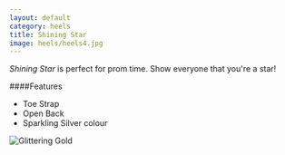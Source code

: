 ```yaml
---
layout: default
category: heels
title: Shining Star
image: heels/heels4.jpg
---
```


*Shining Star* is perfect for prom time. Show everyone that you're a star!
 

####Features

- Toe Strap
- Open Back
- Sparkling Silver colour

![Glittering Gold](http://www.placehold.it/250x250)
